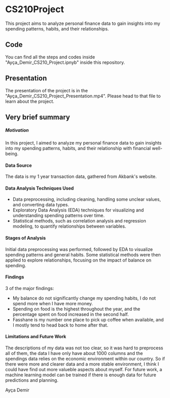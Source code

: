 # CS210Project
This project aims to analyze personal finance data to gain insights into my spending patterns, habits, and their relationships.

## Code
You can find all the steps and codes inside "Ayça_Demir_CS210_Project.ipnyb" inside this repository.

## Presentation
The presentation of the project is in the "Ayça_Demir_CS210_Project_Presentation.mp4". 
Please head to that file to learn about the project.

##
## Very brief summary

##### Motivation
In this project, I aimed to analyze my personal finance data to gain insights into my spending patterns, habits, and their relationship with financial well-being.

#### Data Source
The data is my 1 year transaction data, gathered from Akbank's website. 

#### Data Analysis Techniques Used
- Data preprocessing, including cleaning, handling some unclear values, and converting data types.
- Exploratory Data Analysis (EDA) techniques for visualizing and understanding spending patterns over time.
- Statistical methods, such as correlation analysis and regression modeling, to quantify relationships between variables.

#### Stages of Analysis
Initial data preprocessing was performed, followed by EDA to visualize spending patterns and general habits. Some statistical methods were then applied to explore relationships, focusing on the impact of balance on spending.

#### Findings
3 of the major findings:
- My balance do not significantly change my spending habits, I do not spend more when I have more money.
- Spending on food is the highest throughout the year, and the percentage spent on food increased in the second half.
- Fasshane is my number one place to pick up coffee when available, and I mostly tend to head back to home after that.

#### Limitations and Future Work
The descriptions of my data was not too clear, so it was hard to preprocess all of them, the data I have only have about 1000 columns and the spendings data relies on the economic environment within our country. So if there were more and clearer data and a more stable environment, I think I could have find out more valueble aspects about myself. For future work, a machine learning model can be trained if there is enough data for future predictions and planning.


Ayça Demir
